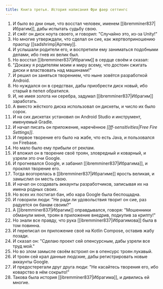 ```yaml
---
title: Книга третья. История написания Фри фаер сеттингс
---
```

1. И было во дни оные, что восстал человек, именем [[ibremminer837|Ибрагим]], дабы испытать судьбу свою.
2. И сжёг он диск ноута своего, и говорил: "Случайно это, из-за Unity!"
3. Но многие утверждали, что сделал он сие, как жертвоприношению праотцу [[sadshrimp|Артему]].
4. И услышали родители его, и воспретили ему заниматься подобными делами, ибо гнев их велик был.
5. Но восстал [[ibremminer837|Ибрагим]] в сердце своём и сказал:
6. "Докажу я родителям моим и миру всему, что достоин сжигать диски и властвовать над машинами!"
7. И решил он заняться творением, что ныне зовётся разработкой Android.
8. Но нуждался он в средствах, дабы приобрести диск новый, ибо старый в пепел обратился.
9. И, не имея золота ни серебра, задумал [[ibremminer837|Ибрагим]] заработать.
10. А вместо жёсткого диска использовал он дискеты, и число их было сорок.
11. И на сих дискетах установил он Android Studio и инструмент, именуемый Gradle.
12. И начал писать он приложение, наречённое _[[ff-sensitivities|Free Fire Settings]]_.
13. И первое творение его было на жабе, что есть Java, и пользовался он Firebase.
14. Но мало было ему прибыли от реклам.
15. И вложил он в творение своё троян, зловредный и коварный, и узрели это очи Google.
16. И прогневался Google, и забанил [[ibremminer837|Ибрагима]], и проклял творение его.
17. Тогда возгорелась в [[ibremminer837|Ибрагиме]] ярость великая, и замыслил он месть свою.
18. И начал он создавать аккаунты разработчиков, записывая их на имена родных своих.
19. Но всех их постигал бан, ибо кара Google была беспощадна.
20. И говорили люди: "Не ради ли удовольствия творит он сие, раз радуется он банам своим?"
21. А [[ibremminer837|Ибрагим]] оправдывался, говоря: "Мошенники обманули меня, троян в приложение внедрив, подкупив за крипту!"
22. Но знали все правду, что рука [[ibremminer837|Ибрагимова]] была в том повинна.
23. И переписал он приложение своё на Kotlin Compose, оставив жабу позади.
24. И сказал он: "Сделаю проект сей опенсурсным, дабы узрели все труд мой."
25. Но во злом замысле своём встроил он в опенсурс троян лукавый.
26. И троян сей крал данные людские, дабы регистрировать новые аккаунты Google.
27. И предостерегали друг друга люди: "Не касайтесь творения его, ибо коварство в нём сокрыто!"
28. Такова была история [[ibremminer837|Ибрагима]], и дивились ей многие.